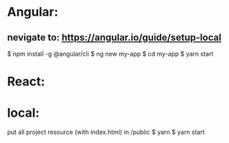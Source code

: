 Angular:
==========
nevigate to: https://angular.io/guide/setup-local
-------------------------------------------------
$ npm install -g @angular/cli
$ ng new my-app
$ cd my-app
$ yarn start

React:
==========


local:
==========
put all project resource (with index.html) in /public
$ yarn
$ yarn start